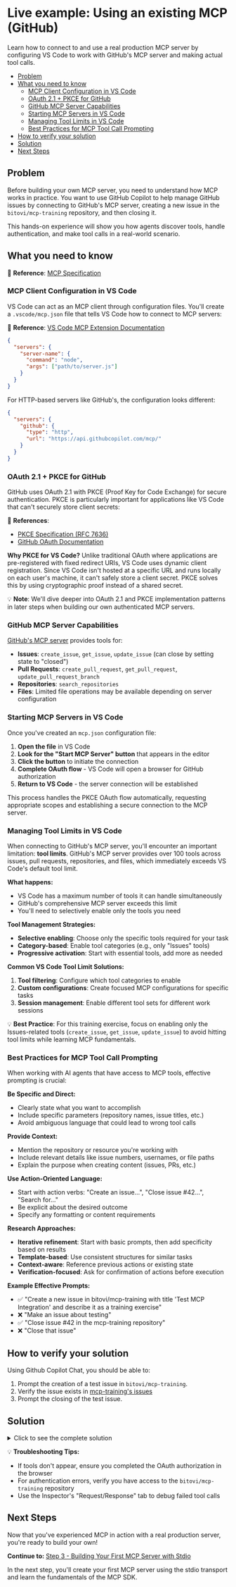 # Live example: Using an existing MCP (GitHub)

Learn how to connect to and use a real production MCP server by configuring VS Code to work with GitHub's MCP server and making actual tool calls.

- [Problem](#problem)
- [What you need to know](#what-you-need-to-know)
  - [MCP Client Configuration in VS Code](#mcp-client-configuration-in-vs-code)
  - [OAuth 2.1 + PKCE for GitHub](#oauth-21--pkce-for-github)
  - [GitHub MCP Server Capabilities](#github-mcp-server-capabilities)
  - [Starting MCP Servers in VS Code](#starting-mcp-servers-in-vs-code)
  - [Managing Tool Limits in VS Code](#managing-tool-limits-in-vs-code)
  - [Best Practices for MCP Tool Call Prompting](#best-practices-for-mcp-tool-call-prompting)
- [How to verify your solution](#how-to-verify-your-solution)
- [Solution](#solution)
- [Next Steps](#next-steps)

## Problem

Before building your own MCP server, you need to understand how MCP works in practice. You want to use GitHub Copilot to help manage GitHub issues by connecting to GitHub's MCP server, creating a new issue in the `bitovi/mcp-training` repository, and then closing it.

This hands-on experience will show you how agents discover tools, handle authentication, and make tool calls in a real-world scenario.

## What you need to know

📝 **Reference**: [MCP Specification](https://spec.modelcontextprotocol.io/)

### MCP Client Configuration in VS Code

VS Code can act as an MCP client through configuration files. You'll create a `.vscode/mcp.json` file that tells VS Code how to connect to MCP servers:

📝 **Reference**: [VS Code MCP Extension Documentation](https://github.com/modelcontextprotocol/vscode-mcp)

```json
{
  "servers": {
    "server-name": {
      "command": "node",
      "args": ["path/to/server.js"]
    }
  }
}
```

For HTTP-based servers like GitHub's, the configuration looks different:

```json
{
  "servers": {
    "github": {
      "type": "http",
      "url": "https://api.githubcopilot.com/mcp/"
    }
  }
}
```

### OAuth 2.1 + PKCE for GitHub

GitHub uses OAuth 2.1 with PKCE (Proof Key for Code Exchange) for secure authentication. PKCE is particularly important for applications like VS Code that can't securely store client secrets:

📝 **References**:

- [PKCE Specification (RFC 7636)](https://tools.ietf.org/html/rfc7636)
- [GitHub OAuth Documentation](https://docs.github.com/en/apps/oauth-apps/building-oauth-apps/authorizing-oauth-apps)

**Why PKCE for VS Code?**
Unlike traditional OAuth where applications are pre-registered with fixed redirect URIs, VS Code uses dynamic client registration. Since VS Code isn't hosted at a specific URL and runs locally on each user's machine, it can't safely store a client secret. PKCE solves this by using cryptographic proof instead of a shared secret.

💡 **Note**: We'll dive deeper into OAuth 2.1 and PKCE implementation patterns in later steps when building our own authenticated MCP servers.

### GitHub MCP Server Capabilities

[GitHub's MCP server](https://github.com/github/github-mcp-server) provides tools for:

- **Issues**: `create_issue`, `get_issue`, `update_issue` (can close by setting state to "closed")
- **Pull Requests**: `create_pull_request`, `get_pull_request`, `update_pull_request_branch`
- **Repositories**: `search_repositories`
- **Files**: Limited file operations may be available depending on server configuration

### Starting MCP Servers in VS Code

Once you've created an `mcp.json` configuration file:

1. **Open the file** in VS Code
2. **Look for the "Start MCP Server" button** that appears in the editor
3. **Click the button** to initiate the connection
4. **Complete OAuth flow** - VS Code will open a browser for GitHub authorization
5. **Return to VS Code** - the server connection will be established

This process handles the PKCE OAuth flow automatically, requesting appropriate scopes and establishing a secure connection to the MCP server.

### Managing Tool Limits in VS Code

When connecting to GitHub's MCP server, you'll encounter an important limitation: **tool limits**. GitHub's MCP server provides over 100 tools across issues, pull requests, repositories, and files, which immediately exceeds VS Code's default tool limit.

**What happens:**

- VS Code has a maximum number of tools it can handle simultaneously
- GitHub's comprehensive MCP server exceeds this limit
- You'll need to selectively enable only the tools you need

**Tool Management Strategies:**

- **Selective enabling**: Choose only the specific tools required for your task
- **Category-based**: Enable tool categories (e.g., only "Issues" tools)
- **Progressive activation**: Start with essential tools, add more as needed

**Common VS Code Tool Limit Solutions:**

1. **Tool filtering**: Configure which tool categories to enable
2. **Custom configurations**: Create focused MCP configurations for specific tasks
3. **Session management**: Enable different tool sets for different work sessions

💡 **Best Practice**: For this training exercise, focus on enabling only the Issues-related tools (`create_issue`, `get_issue`, `update_issue`) to avoid hitting tool limits while learning MCP fundamentals.

### Best Practices for MCP Tool Call Prompting

When working with AI agents that have access to MCP tools, effective prompting is crucial:

**Be Specific and Direct:**

- Clearly state what you want to accomplish
- Include specific parameters (repository names, issue titles, etc.)
- Avoid ambiguous language that could lead to wrong tool calls

**Provide Context:**

- Mention the repository or resource you're working with
- Include relevant details like issue numbers, usernames, or file paths
- Explain the purpose when creating content (issues, PRs, etc.)

**Use Action-Oriented Language:**

- Start with action verbs: "Create an issue...", "Close issue #42...", "Search for..."
- Be explicit about the desired outcome
- Specify any formatting or content requirements

**Research Approaches:**

- **Iterative refinement**: Start with basic prompts, then add specificity based on results
- **Template-based**: Use consistent structures for similar tasks
- **Context-aware**: Reference previous actions or existing state
- **Verification-focused**: Ask for confirmation of actions before execution

**Example Effective Prompts:**

- ✅ "Create a new issue in bitovi/mcp-training with title 'Test MCP Integration' and describe it as a training exercise"
- ❌ "Make an issue about testing"
- ✅ "Close issue #42 in the mcp-training repository"
- ❌ "Close that issue"

## How to verify your solution

Using Github Copilot Chat, you should be able to:

1. Prompt the creation of a test issue in `bitovi/mcp-training`.
2. Verify the issue exists in [mcp-training's issues](https://github.com/bitovi/mcp-training/issues)
3. Prompt the closing of the test issue.

## Solution

<details>
<summary>Click to see the complete solution</summary>

### 1. Create `.vscode/mcp.json`

```json
{
  "servers": {
    "github": {
      "url": "https://api.githubcopilot.com/mcp/",
      "type": "http"
    }
  }
}
```

### 2. Start MCP Server Connection

✏️ Perform the following to start the MCP server connection:

1. Open the `mcp.json` file in VS Code and click "Start MCP Server"
2. Complete the OAuth authorization in your browser
3. Return to VS Code and verify the connection is established

### 3. Test with GitHub Copilot Prompts

✏️ Open GitHub Copilot Chat and use these prompts:

**Create an Issue:**

> `Create a new issue in the bitovi/mcp-training repository with the title "MCP Training Exercise - [Your Name]" and body "This issue was created as part of the MCP training to test GitHub integration via VS Code and Copilot."`

**Close the Issue:**

> `Close issue #[issue_number] in the bitovi/mcp-training repository by updating its state to closed.`

### 4. Expected Tool Call Examples

When you use the prompts above, Copilot will make these MCP tool calls:

**For issue creation:**

```json
{
  "tool": "create_issue",
  "parameters": {
    "owner": "bitovi",
    "repo": "mcp-training",
    "title": "MCP Training Exercise - [Your Name]",
    "body": "This issue was created as part of the MCP training to test GitHub integration via VS Code and Copilot."
  }
}
```

**For issue closure:**

```json
{
  "tool": "update_issue",
  "parameters": {
    "owner": "bitovi",
    "repo": "mcp-training",
    "issue_number": 42,
    "state": "closed"
  }
}
```

</details>

💡 **Troubleshooting Tips:**

- If tools don't appear, ensure you completed the OAuth authorization in the browser
- For authentication errors, verify you have access to the `bitovi/mcp-training` repository
- Use the Inspector's "Request/Response" tab to debug failed tool calls

## Next Steps

Now that you've experienced MCP in action with a real production server, you're ready to build your own!

**Continue to:** [Step 3 - Building Your First MCP Server with Stdio](3-mcp-with-stdio.md)

In the next step, you'll create your first MCP server using the stdio transport and learn the fundamentals of the MCP SDK.
